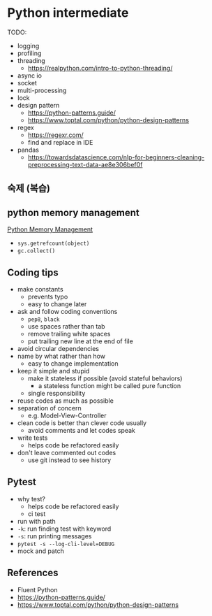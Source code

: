 # Python intermediate

TODO:

- logging
- profiling
- threading
  - https://realpython.com/intro-to-python-threading/
- async io
- socket
- multi-processing
- lock
- design pattern
  - https://python-patterns.guide/
  - https://www.toptal.com/python/python-design-patterns
- regex
  - https://regexr.com/
  - find and replace in IDE
- pandas
  - https://towardsdatascience.com/nlp-for-beginners-cleaning-preprocessing-text-data-ae8e306bef0f

## 숙제 (복습)

## python memory management

[Python Memory Management](https://realpython.com/python-memory-management/)

- `sys.getrefcount(object)`
- `gc.collect()`

## Coding tips

- make constants
  - prevents typo
  - easy to change later
- ask and follow coding conventions
  - `pep8`, `black`
  - use spaces rather than tab
  - remove trailing white spaces
  - put trailing new line at the end of file
- avoid circular dependencies
- name by what rather than how
  - easy to change implementation
- keep it simple and stupid
  - make it stateless if possible (avoid stateful behaviors)
    - a stateless function might be called pure function
  - single responsibility
- reuse codes as much as possible
- separation of concern
  - e.g. Model-View-Controller
- clean code is better than clever code usually
  - avoid comments and let codes speak
- write tests
  - helps code be refactored easily
- don't leave commented out codes
  - use git instead to see history

## Pytest

- why test?
  - helps code be refactored easily
  - ci test
- run with path
- `-k`: run finding test with keyword
- `-s`: run printing messages
- `pytest -s --log-cli-level=DEBUG`
- mock and patch

## References

- Fluent Python
- https://python-patterns.guide/
- https://www.toptal.com/python/python-design-patterns
